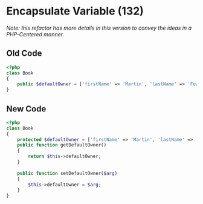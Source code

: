# Encapsulate Variable (132)
_Note: this refactor has more details in this version to convey the ideas in a PHP-Centered manner._
## Old Code
```php
<?php
class Book
{
    public $defaultOwner = ['firstName' => 'Martin', 'lastName' => 'Fowler'];
}
```

## New Code
```php
<?php
class Book
{
    protected $defaultOwner = ['firstName' => 'Martin', 'lastName' => 'Fowler'];
    public function getDefaultOwner()
    {
        return $this->defaultOwner;
    }
    
    public function setDefaultOwner($arg)
    {
        $this->defaultOwner = $arg;
    }
}
```